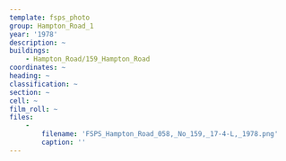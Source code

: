 ```yaml
---
template: fsps_photo
group: Hampton_Road_1
year: '1978'
description: ~
buildings:
    - Hampton_Road/159_Hampton_Road
coordinates: ~
heading: ~
classification: ~
section: ~
cell: ~
film_roll: ~
files:
    -
        filename: 'FSPS_Hampton_Road_058,_No_159,_17-4-L,_1978.png'
        caption: ''
---
```


